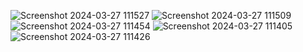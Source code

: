 ![Screenshot 2024-03-27 111527](https://github.com/BalramMEL/iPhone_animation_web/assets/102988461/7244319e-86ba-4030-9e84-c1b3b1656482)
![Screenshot 2024-03-27 111509](https://github.com/BalramMEL/iPhone_animation_web/assets/102988461/95feff88-5c1c-4cd0-ba84-fe4ab47bc575)
![Screenshot 2024-03-27 111454](https://github.com/BalramMEL/iPhone_animation_web/assets/102988461/dad88e35-300d-4b20-aa1e-c4bc95375064)
![Screenshot 2024-03-27 111405](https://github.com/BalramMEL/iPhone_animation_web/assets/102988461/898333da-a82c-4b68-9197-0c84ca669376)![Screenshot 2024-03-27 111426](https://github.com/BalramMEL/iPhone_animation_web/assets/102988461/19fc13e1-6123-4fac-92ef-9ee308d28ad1)
